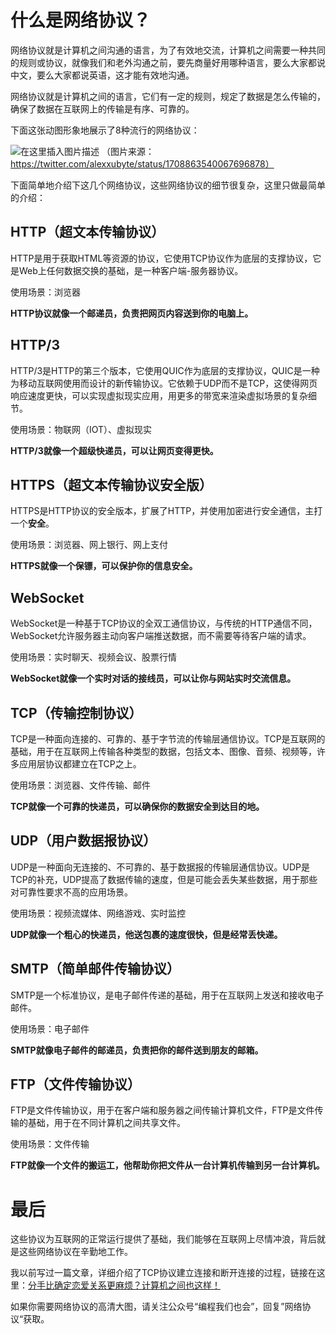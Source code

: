 # 什么是网络协议？

网络协议就是计算机之间沟通的语言，为了有效地交流，计算机之间需要一种共同的规则或协议，就像我们和老外沟通之前，要先商量好用哪种语言，要么大家都说中文，要么大家都说英语，这才能有效地沟通。

网络协议就是计算机之间的语言，它们有一定的规则，规定了数据是怎么传输的，确保了数据在互联网上的传输是有序、可靠的。

下面这张动图形象地展示了8种流行的网络协议：

![在这里插入图片描述](/images/network/8NetworkProtocols.gif)
（图片来源：https://twitter.com/alexxubyte/status/1708863540067696878）

下面简单地介绍下这几个网络协议，这些网络协议的细节很复杂，这里只做最简单的介绍：

## HTTP（超文本传输协议）
HTTP是用于获取HTML等资源的协议，它使用TCP协议作为底层的支撑协议，它是Web上任何数据交换的基础，是一种客户端-服务器协议。

使用场景：浏览器

**HTTP协议就像一个邮递员，负责把网页内容送到你的电脑上。**

## HTTP/3
HTTP/3是HTTP的第三个版本，它使用QUIC作为底层的支撑协议，QUIC是一种为移动互联网使用而设计的新传输协议。它依赖于UDP而不是TCP，这使得网页响应速度更快，可以实现虚拟现实应用，用更多的带宽来渲染虚拟场景的复杂细节。

使用场景：物联网（IOT）、虚拟现实

**HTTP/3就像一个超级快递员，可以让网页变得更快。**
## HTTPS（超文本传输协议安全版）

HTTPS是HTTP协议的安全版本，扩展了HTTP，并使用加密进行安全通信，主打一个**安全**。

使用场景：浏览器、网上银行、网上支付

**HTTPS就像一个保镖，可以保护你的信息安全。**

## WebSocket
WebSocket是一种基于TCP协议的全双工通信协议，与传统的HTTP通信不同，WebSocket允许服务器主动向客户端推送数据，而不需要等待客户端的请求。

使用场景：实时聊天、视频会议、股票行情

**WebSocket就像一个实时对话的接线员，可以让你与网站实时交流信息。**

## TCP（传输控制协议）
TCP是一种面向连接的、可靠的、基于字节流的传输层通信协议。TCP是互联网的基础，用于在互联网上传输各种类型的数据，包括文本、图像、音频、视频等，许多应用层协议都建立在TCP之上。

使用场景：浏览器、文件传输、邮件

**TCP就像一个可靠的快递员，可以确保你的数据安全到达目的地。**

## UDP（用户数据报协议）
UDP是一种面向无连接的、不可靠的、基于数据报的传输层通信协议。UDP是TCP的补充，UDP提高了数据传输的速度，但是可能会丢失某些数据，用于那些对可靠性要求不高的应用场景。

使用场景：视频流媒体、网络游戏、实时监控

**UDP就像一个粗心的快递员，他送包裹的速度很快，但是经常丢快递。**

## SMTP（简单邮件传输协议）
SMTP是一个标准协议，是电子邮件传递的基础，用于在互联网上发送和接收电子邮件。

使用场景：电子邮件

**SMTP就像电子邮件的邮递员，负责把你的邮件送到朋友的邮箱。**

## FTP（文件传输协议）
FTP是文件传输协议，用于在客户端和服务器之间传输计算机文件，FTP是文件传输的基础，用于在不同计算机之间共享文件。

使用场景：文件传输

**FTP就像一个文件的搬运工，他帮助你把文件从一台计算机传输到另一台计算机。**


# 最后

这些协议为互联网的正常运行提供了基础，我们能够在互联网上尽情冲浪，背后就是这些网络协议在辛勤地工作。

我以前写过一篇文章，详细介绍了TCP协议建立连接和断开连接的过程，链接在这里：[分手比确定恋爱关系更麻烦？计算机之间也这样！](https://blog.csdn.net/zhanyd/article/details/103552137?spm=1001.2014.3001.5502)

如果你需要网络协议的高清大图，请关注公众号“编程我们也会”，回复”网络协议“获取。





